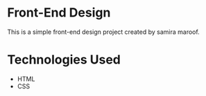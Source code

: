 # Front-End Design

This is a simple front-end design project created by samira maroof.

# Technologies Used

- HTML
- CSS
